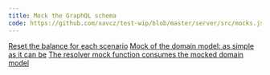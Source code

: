 ```yaml
---
title: Mock the GraphQL schema
code: https://github.com/xavcz/test-wip/blob/master/server/src/mocks.js
---
```


<a href="https://github.com/xavcz/test-wip/blob/master/server/src/mocks.js#L1-L2">Reset the balance for each scenario</a>
<a href="https://github.com/xavcz/test-wip/blob/master/server/src/mocks.js#L14">Mock of the domain model: as simple as it can be</a>
<a href="https://github.com/xavcz/test-wip/blob/master/server/src/mocks.js#L21">The resolver mock function consumes the mocked domain model</a>
